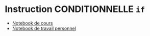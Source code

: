 # Instruction CONDITIONNELLE `if`
* [Notebook de cours](https://github.com/thfruchart/1nsi/blob/main/03/COURS_IF_Condition.ipynb)
* [Notebook de travail personnel](https://github.com/thfruchart/1nsi/blob/main/03/TRAVAIL_PERSO_if_elif_else.ipynb)
